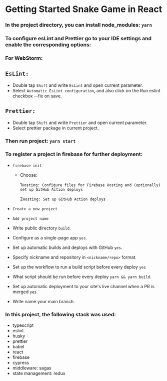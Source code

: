 # Getting Started Snake Game in React


### In the project directory, you can install node_modules: `yarn`

### To configure esLint and Prettier go to your IDE settings and enable the corresponding options:

### For WebStorm:

## `EsLint:`

-   Double tap `Shift` and write `EsLint` and open current parameter.
-   Select `Automatic EsLint configuration`, and also click on the Run eslint checkbox --fix on save.

## `Prettier:`

-   Double tap `Shift` and write `Prettier` and open current parameter.
-   Select prettier package in current project.

### Then run project: `yarn start`

### To register a project in firebase for further deployment:

-   `firebase init`

    -   Choose:

        1`Hosting: Configure files for Firebase Hosting and (optionally) set up GitHub Action deploys`

        2`Hosting: Set up GitHub Action deploys`

-   `Create a new project`

-   `Add project name`
-   Write public directory `build`.
-   Configure as a single-page app `yes`.
-   Set up automatic builds and deploys with GitHub `yes`.
-   Specify nickname and repository in `<nickname/repo>` format.
-   Set up the workflow to run a build script before every deploy `yes`
-   What script should be run before every deploy `yarn && yarn build`.
-   Set up automatic deployment to your site's live channel when a PR is merged `yes`.
-   Write name your main branch.

### In this project, the following stack was used:

-   typescript
-   eslint
-   husky
-   prettier
-   babel
-   react
-   firebase
-   cypress
-   middleware: sagas
-   state management: redux
